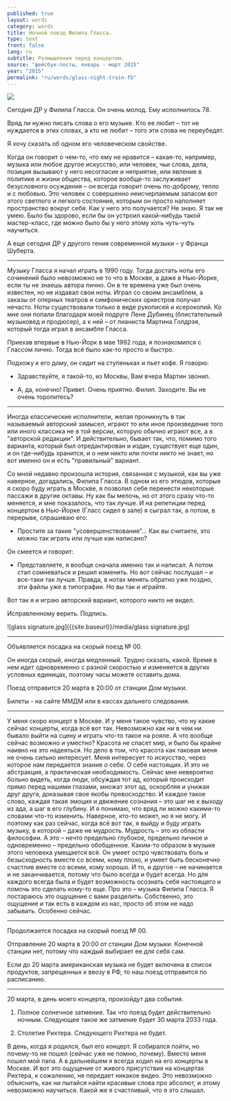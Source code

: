 ```yaml
---
published: true
layout: words
category: words
title: Ночной поезд Филипа Гласса.
type: text
front: false
lang: ru
subtitle: Размышления перед концертом.
source: "фейсбук-посты, январь - март 2015"
year: "2015"
permalink: "ru/words/glass-night-train-fb"
---
```



![]({{site.baseurl}}/media/PG%20and%20AB%20bw.jpg)

Сегодня ДР у Филипа Гласса. Он очень молод. Ему исполнилось 78.

Вряд ли нужно писать слова о его музыке. Кто ее любит – тот не нуждается в этих словах, а кто не любит – того эти слова не переубедят.

Я хочу сказать об одном его человеческом свойстве.

Когда он говорит о чем-то, что ему не нравится – какая-то, например, музыка или любое другое искусство, или человек, чьи слова, дела, позиция вызывают у него несогласие и неприятие, или явление в политике и жизни общества, которое вообще-то заслуживает безусловного осуждения – он всегда говорит очень по-доброму, тепло и с любовью. Это человек с совершенно неисчерпаемым запасом вот этого светлого и легкого состояния, которым он просто наполняет пространство вокруг себя. Как у него это получается? Не знаю. Я так не умею. Было бы здорово, если бы он устроил какой-нибудь такой мастер-класс, где можно было бы у него этому хоть чуть-чуть научиться.

А еще сегодня ДР у другого гения современной музыки – у Франца Шуберта.

- - - - - - - - - -

Музыку Гласса я начал играть в 1990 году. Тогда достать ноты его сочинений было невозможно не то что в Москве, а даже в Нью-Йорке, если ты не знаешь автора лично. Он в те времена уже был очень известен, но не издавал свои ноты. Играл со своим ансамблем, а заказы от оперных театров и симфонических оркестров получал нечасто. Ноты существовали только в виде рукописей и ксерокопий. Ко мне они попали благодаря моей подруге Лене Дубинец (блистательный музыковед и продюсер), а к ней – от пианиста Мартина Голдрэя, который тогда играл в ансамбле Гласса.

Приехав впервые в Нью-Йорк в мае 1992 года, я познакомился с Глассом лично. Тогда всё было как-то просто и быстро.

Подхожу к его дому, он сидит на ступеньках и пьет кофе. Я говорю:

- Здравствуйте, я такой-то, из Москвы, Вам вчера Мартин звонил.

- А, да, конечно! Привет. Очень приятно. Филип. Заходите. Вы не очень торопитесь?

- - - - - - - - - -

Иногда классические исполнители, желая проникнуть в так называемый авторский замысел, играют то или иное произведение того или иного классика не в той версии, которую обычно играют все, а в "авторской редакции". И действительно, бывает так, что, помимо того варианта, который был отредактирован и издан, существует еще один, и он где-нибудь хранится, и о нем никто или почти никто не знает, но вот именно он и есть "правильный" вариант.

Со мной недавно произошла история, связанная с музыкой, как вы уже наверное, догадались, Филипа Гласса. В одном из его этюдов, которые я скоро буду играть в Москве, я позволил себе перенести некоторые пассажи в другие октавы. Ну как бы мелочь, но от этого сразу что-то меняется, и мне показалось, что так лучше. И на репетиции перед концертом в Нью-Йорке (Гласс сидел в зале) я сыграл так, а потом, в перерыве, спрашиваю его:

- Простите за такие "усовершенствования"... Как вы считаете, это можно так играть или лучше как написано?

Он смеется и говорит:

- Представляете, я вообще сначала именно так и написал. А потом стал сомневаться и решил изменить. Но вот сейчас послушал – и все-таки так лучше. Правда, в нотах менять обратно уже поздно, эти файлы уже в типографии. Но вы так и играйте.

Вот так я и играю авторский вариант, которого никто не видел.

Исправленному верить. Подпись.

![glass signature.jpg]({{site.baseurl}}/media/glass signature.jpg)

- - - - - - - - - -

Объявляется посадка на скорый поезд № 00.

Он иногда скорый, иногда медленный. Трудно сказать, какой. Время в нем идет одновременно с разной скоростью и изменяется в других условных единицах, поэтому часы можете оставить дома.

Поезд отправится 20 марта в 20:00 от станции Дом музыки.

Билеты - на сайте ММДМ или в кассах дальнего следования.

- - - - - - - - - -

У меня скоро концерт в Москве. И у меня такое чувство, что ну какие сейчас концерты, когда всё вот так. Невозможно как ни в чем ни бывало выйти на сцену и играть что-то такое на рояле. А что вообще сейчас возможно и уместно? Красота не спасет мир, и было бы крайне наивно на это надеяться. Но дело в том, что красота как таковая меня не очень сильно интересует. Меня интересует то искусство, через которое нам передается знание о себе. О себе настоящих. И это не абстракция, а практическая необходимость. Сейчас мне невероятно больно видеть, когда люди, обсуждая тот ад, который происходит прямо перед нашими глазами, множат этот ад, оскорбляя и унижая друг друга, доказывая свое якобы превосходство. И каждое такое слово, каждая такая эмоция и движение сознания – это шаг не к выходу из ада, а шаг в его глубину. И я понимаю, что вряд ли можно какими-то словами что-то изменить. Наверное, кто-то может, но я не могу. И поэтому как раз сейчас, когда всё вот так, я выйду и буду играть музыку, в которой – даже не мудрость. Мудрость – это из области философии. А это – нечто предельно глубокое, предельно личное и одновременно – предельно обобщенное. Каким-то образом в музыке этого человека умещается всё. Он умеет остро чувствовать боль и безысходность вместе со всеми, кому плохо, и умеет быть бесконечно счастлив вместе со всеми, кому хорошо. И то, и другое – не начинается и не заканчивается, потому что было всегда и будет всегда. Но для каждого всегда была и будет возможность осознать себя настоящего и помочь это сделать кому-то еще. Про это – музыка Филипа Гласса. Я постараюсь это ощущение с вами разделить. Собственно, это ощущение и так есть в каждом из нас, просто об этом не надо забывать. Особенно сейчас.

- - - - - - - - - -

Продолжается посадка на скорый поезд № 00.

Отправление 20 марта в 20:00 от станции Дом музыки. Конечной станции нет, потому что каждый выбирает ее для себя сам.

Если до 20 марта американская музыка не будет включена в список продуктов, запрещенных к ввозу в РФ, то наш поезд отправится по расписанию.

- - - - - - - - - -

20 марта, в день моего концерта, произойдут два события.

1. Полное солнечное затмение. Так что поезд будет действительно ночным. Следующее такое же затмение будет 30 марта 2033 года.

2. Столетие Рихтера. Следующего Рихтера не будет.

В день, когда я родился, был его концерт. Я собирался пойти, но почему-то не пошел (сейчас уже не помню, почему). Вместо меня пошел мой папа. А в дальнейшем я всегда ходил на его концерты в Москве. И вот это ощущение от живого присутствия на концертах Рихтера, к сожалению, не передает никакое видео. Это невозможно объяснить, как ни пытайся найти красивые слова про абсолют, и этому невозможно научиться. Какой же я счастливый, что я это слышал.
